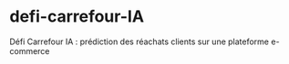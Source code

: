# defi-carrefour-IA
Défi Carrefour IA : prédiction des réachats clients sur une plateforme e-commerce

